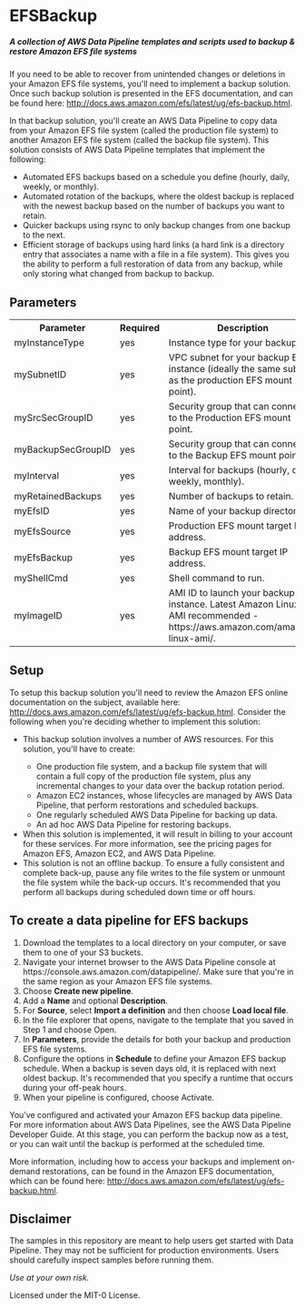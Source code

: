 # EFSBackup

##### A collection of AWS Data Pipeline templates and scripts used to backup & restore Amazon EFS file systems

If you need to be able to recover from unintended changes or deletions in your Amazon EFS file systems, you'll need to implement a backup solution. Once such backup solution is presented in the EFS documentation, and can be found here: http://docs.aws.amazon.com/efs/latest/ug/efs-backup.html.

In that backup solution, you'll create an AWS Data Pipeline to copy data from your Amazon EFS file system (called the production file system) to another Amazon EFS file system (called the backup file system). This solution consists of AWS Data Pipeline templates that implement the following:

<ul>
  <li>Automated EFS backups based on a schedule you define (hourly, daily, weekly, or monthly).</li>
  <li>Automated rotation of the backups, where the oldest backup is replaced with the newest backup based on the number of backups you want to retain.</li>
  <li>Quicker backups using rsync to only backup changes from one backup to the next.</li>
  <li>Efficient storage of backups using hard links (a hard link is a directory entry that associates a name with a file in a file system). This gives you the ability to perform a full restoration of data from any backup, while only storing what changed from backup to backup.</li>
</ul>


## Parameters

<table>

<tr><th>Parameter</th><th>Required</th><th>Description</th></tr>

<tr>
<td>myInstanceType</td>
<td>yes</td>
<td>
Instance type for your backups.
</td>
</tr>
<tr>
<td>mySubnetID</td>
<td>yes</td>
<td>
VPC subnet for your backup EC2 instance (ideally the same subnet as the production EFS mount point).
</td>
</tr>
<tr>
<td>mySrcSecGroupID</td>
<td>yes</td>
<td>
Security group that can connect to the Production EFS mount point.
</td>
</tr>
<tr>
<td>myBackupSecGroupID</td>
<td>yes</td>
<td>
Security group that can connect to the Backup EFS mount point.
</td>
</tr>
<tr>
<td>myInterval</td>
<td>yes</td>
<td>
Interval for backups (hourly, daily, weekly, monthly).
</td>
</tr>
<tr>
<td>myRetainedBackups</td>
<td>yes</td>
<td>
Number of backups to retain.
</td>
</tr>
<tr>
<td>myEfsID</td>
<td>yes</td>
<td>
Name of your backup directory.
</td>
</tr>
<tr>
<td>myEfsSource</td>
<td>yes</td>
<td>
Production EFS mount target IP address.
</td>
</tr>
<tr>
<td>myEfsBackup</td>
<td>yes</td>
<td>
Backup EFS mount target IP address.
</td>
</tr>
<tr>
<td>myShellCmd</td>
<td>yes</td>
<td>
Shell command to run.
</td>
</tr>
<tr>
<td>myImageID</td>
<td>yes</td>
<td>
AMI ID to launch your backup instance. Latest Amazon Linux AMI recommended - https://aws.amazon.com/amazon-linux-ami/. 
</td>
</tr>

</table>

## Setup

To setup this backup solution you'll need to review the Amazon EFS online documentation on the subject, available here: http://docs.aws.amazon.com/efs/latest/ug/efs-backup.html. Consider the following when you're deciding whether to implement this solution:

<ul>
  <li>This backup solution involves a number of AWS resources. For this solution, you'll have to create:</li>
  <ul>
   <li>One production file system, and a backup file system that will contain a full copy of the production file system, plus any incremental changes to your data over the backup rotation period.</li>
   <li>Amazon EC2 instances, whose lifecycles are managed by AWS Data Pipeline, that perform restorations and scheduled backups.</li>
   <li>One regularly scheduled AWS Data Pipeline for backing up data.</li>
   <li>An ad hoc AWS Data Pipeline for restoring backups.</li>
  </ul>
  <li>When this solution is implemented, it will result in billing to your account for these services. For more information, see the pricing pages for Amazon EFS, Amazon EC2, and AWS Data Pipeline.</li>
  <li>This solution is not an offline backup. To ensure a fully consistent and complete back-up, pause any file writes to the file system or unmount the file system while the back-up occurs. It's recommended that you perform all backups during scheduled down time or off hours.</li>
</ul>

## To create a data pipeline for EFS backups

<ol>
  <li>Download the templates to a local directory on your computer, or save them to one of your S3 buckets.</li>
  <li>Navigate your internet browser to the AWS Data Pipeline console at https://console.aws.amazon.com/datapipeline/. Make sure that you're in the same region as your Amazon EFS file systems.</li>
  <li>Choose <b>Create new pipeline</b>.</li>
  <li>Add a <b>Name</b> and optional <b>Description</b>.</li>
  <li>For <b>Source</b>, select <b>Import a definition</b> and then choose <b>Load local file</b>.</li>
  <li>In the file explorer that opens, navigate to the template that you saved in Step 1 and choose Open.</li>
  <li>In <b>Parameters</b>, provide the details for both your backup and production EFS file systems.</li>
  <li>Configure the options in <b>Schedule</b> to define your Amazon EFS backup schedule. When a backup is seven days old, it is replaced with next oldest backup. It's recommended that you specify a runtime that occurs during your off-peak hours.</li>
  <li>When your pipeline is configured, choose Activate.</li>
</ol>

You’ve configured and activated your Amazon EFS backup data pipeline. For more information about AWS Data Pipelines, see the AWS Data Pipeline Developer Guide. At this stage, you can perform the backup now as a test, or you can wait until the backup is performed at the scheduled time.

More information, including how to access your backups and implement on-demand restorations, can be found in the Amazon EFS documentation, which can be found here: http://docs.aws.amazon.com/efs/latest/ug/efs-backup.html.

## Disclaimer

The samples in this repository are meant to help users get started with Data Pipeline. They may not
be sufficient for production environments. Users should carefully inspect samples before running
them.

*Use at your own risk.*

Licensed under the MIT-0 License.
